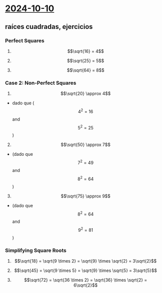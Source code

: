 # [2024-10-10](2024-10-10.html) <!-- markmap: foldAll -->

## raíces cuadradas, ejercicios 

### Perfect Squares
1. $$\sqrt{16} = 4$$

2. $$\sqrt{25} = 5$$

3. $$\sqrt{64} = 8$$

### Case 2: Non-Perfect Squares
1. $$\sqrt{20} \approx 4$$
- dado que ($$4^2 = 16$$ and $$5^2 = 25$$)

2. $$\sqrt{50} \approx 7$$
- (dado que $$7^2 = 49$$ and $$8^2 = 64$$)

3. $$\sqrt{75} \approx 9$$
- (dado que $$8^2 = 64$$ and $$9^2 = 81$$)

### Simplifying Square Roots
1. $$\sqrt{18} = \sqrt{9 \times 2} = \sqrt{9} \times \sqrt{2} = 3\sqrt{2}$$

2. $$\sqrt{45} = \sqrt{9 \times 5} = \sqrt{9} \times \sqrt{5} = 3\sqrt{5}$$

3. $$\sqrt{72} = \sqrt{36 \times 2} = \sqrt{36} \times \sqrt{2} = 6\sqrt{2}$$
